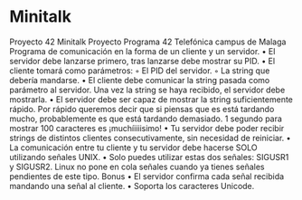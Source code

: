 # Minitalk
Proyecto 42 Minitalk 
Proyecto Programa 42 Telefónica campus de Malaga
 Programa de comunicación en la forma de un cliente y un servidor.
• El servidor debe lanzarse primero, tras lanzarse debe mostrar su PID.
• El cliente tomará como parámetros:
◦ El PID del servidor.
◦ La string que debería mandarse.
• El cliente debe comunicar la string pasada como parámetro al servidor. Una vez la
string se haya recibido, el servidor debe mostrarla.
• El servidor debe ser capaz de mostrar la string suficientemente rápido. Por rápido
queremos decir que si piensas que es está tardando mucho, probablemente es que
está tardando demasiado.
1 segundo para mostrar 100 caracteres es ¡muchíiiiisimo!
• Tu servidor debe poder recibir strings de distintos clientes consecutivamente, sin
necesidad de reiniciar.
• La comunicación entre tu cliente y tu servidor debe hacerse SOLO utilizando
señales UNIX.
• Solo puedes utilizar estas dos señales: SIGUSR1 y SIGUSR2.
Linux no pone en cola señales cuando ya tienes señales pendientes de
este tipo.
Bonus
• El servidor confirma cada señal recibida mandando una señal al cliente.
• Soporta los caracteres Unicode.
